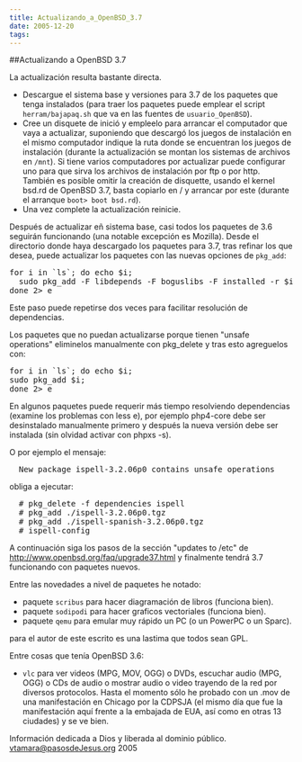 ```yaml
---
title: Actualizando_a_OpenBSD_3.7
date: 2005-12-20
tags:
---
```

##Actualizando a OpenBSD 3.7

La actualización resulta bastante directa.

* Descargue el sistema base y versiones para 3.7 de los paquetes que tenga instalados (para traer los paquetes puede emplear el script ```herram/bajapaq.sh``` que va en las fuentes de ```usuario_OpenBSD```).
* Cree un disquete de inició y empleelo para arrancar el computador que vaya a actualizar, suponiendo que descargó los juegos de instalación en el mismo computador indique la ruta donde se encuentran los juegos de instalación (durante la actualización se montan los sistemas de archivos en ```/mnt```). Si tiene varios computadores por actualizar puede configurar uno para que sirva los archivos de instalación por ftp o por http. También es posible omitir la creación de disquette, usando el kernel bsd.rd de OpenBSD 3.7, basta copiarlo en / y arrancar por este (durante el arranque ```boot> boot bsd.rd```).
* Una vez complete la actualización reinicie.

Después de actualizar eñ sistema base, casi todos los paquetes de 3.6 seguirán funcionando (una notable excepción es Mozilla). Desde el directorio donde haya descargado los paquetes para 3.7, tras refinar los que desea, puede actualizar los paquetes con las nuevas opciones de ```pkg_add```:
<pre>
for i in `ls`; do echo $i;
  sudo pkg_add -F libdepends -F boguslibs -F installed -r $i;
done 2> e
</pre>

Este paso puede repetirse dos veces para facilitar resolución de dependencias.

Los paquetes que no puedan actualizarse porque tienen "unsafe operations" eliminelos manualmente con pkg_delete y tras esto agreguelos con:
<pre>
for i in `ls`; do echo $i;
sudo pkg_add $i;
done 2> e
</pre>

En algunos paquetes puede requerir más tiempo resolviendo dependencias (examine los problemas con less e), por ejemplo php4-core debe ser desinstalado manualmente primero y después la nueva versión debe ser instalada (sin olvidad activar con phpxs -s).

O por ejemplo el mensaje:
<pre>
  New package ispell-3.2.06p0 contains unsafe operations
</pre>
obliga a ejecutar:
<pre>
  # pkg_delete -f dependencies ispell
  # pkg_add ./ispell-3.2.06p0.tgz
  # pkg_add ./ispell-spanish-3.2.06p0.tgz
  # ispell-config
</pre>
A continuación siga los pasos de la sección "updates to /etc" de http://www.openbsd.org/faq/upgrade37.html y finalmente tendrá 3.7 funcionando con paquetes nuevos.

Entre las novedades a nivel de paquetes he notado:

* paquete ```scribus``` para hacer diagramación de libros (funciona bien).
* paquete ```sodipodi``` para hacer graficos vectoriales (funciona bien).
* paquete ```qemu``` para emular muy rápido un PC (o un PowerPC o un Sparc).

para el autor de este escrito es una lastima que todos sean GPL.

Entre cosas que tenía OpenBSD 3.6:

* ```vlc``` para ver videos (MPG, MOV, OGG) o DVDs, escuchar audio (MPG, OGG) o CDs de audio o mostrar audio o video trayendo de la red por diversos protocolos. Hasta el momento sólo he probado con un .mov de una manifestación en Chicago por la CDPSJA (el mismo día que fue la manifestación aquí frente a la embajada de EUA, así como en otras 13 ciudades) y se ve bien.

Información dedicada a Dios y liberada al dominio público. vtamara@pasosdeJesus.org 2005
